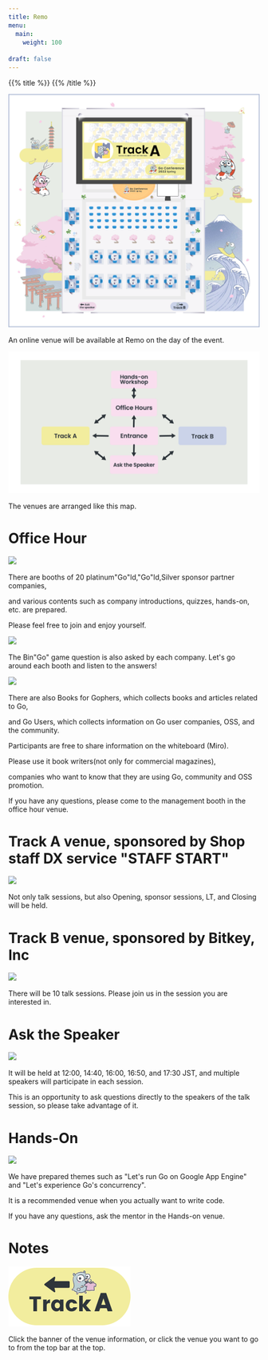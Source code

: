```yaml
---
title: Remo
menu:
  main:
    weight: 100

draft: false
---
```

{{% title %}}
{{% /title %}}

<div class="remo">
  <a class="remo" href="https://live.remo.co/e/gocon22s" target="_blank">
    <img src="/images/remo/top.png" class="remo-thumbnail">
  </a>
  <p>An online venue will be available at Remo on the day of the event.</p>
</div>

<div class="remo">
  <img src="/images/remo/map.png" class="remo-thumbnail">
  <p>The venues are arranged like this map.</p>
</div>

<div class="remo">
  <h1>Office Hour</h1>
  <img src="/images/remo/office_hour.png" class="remo-thumbnail">
  <p>There are booths of 20 platinum"Go"ld,"Go"ld,Silver sponsor partner companies,</p>
  <p>and various contents such as company introductions, quizzes, hands-on, etc. are prepared.</p>
  <p>Please feel free to join and enjoy yourself.</p>
</div>

<div class="remo">
  <img src="/images/remo/bingo.png" class="remo-thumbnail">
  <p>The Bin"Go" game question is also asked by each company. Let's go around each booth and listen to the answers!</p>
</div>

<div class="remo">
  <img src="/images/remo/books.png" class="remo-thumbnail">
  <p>There are also Books for Gophers, which collects books and articles related to Go,</p>
  <p>and Go Users, which collects information on Go user companies, OSS, and the community.</p>
  <p>Participants are free to share information on the whiteboard (Miro).</p>
  <p>Please use it book writers(not only for commercial magazines),</p>
  <p>companies who want to know that they are using Go, community and OSS promotion.</p>
  <p>If you have any questions, please come to the management booth in the office hour venue.</p>
</div>

<div class="remo">
  <h1>Track A venue, sponsored by Shop staff DX service "STAFF START"</h1>
  <img src="/images/remo/track_a.png" class="remo-thumbnail">
  <p>Not only talk sessions, but also Opening, sponsor sessions, LT, and Closing will be held.</p>
</div>

<div class="remo">
  <h1>Track B venue, sponsored by Bitkey, Inc</h1>
  <img src="/images/remo/track_b.png" class="remo-thumbnail">
  <p>There will be 10 talk sessions. Please join us in the session you are interested in.</p>
</div>

<div class="remo">
  <h1>Ask the Speaker</h1>
  <img src="/images/remo/ask_the_speaker.png" class="remo-thumbnail">
  <p>It will be held at 12:00, 14:40, 16:00, 16:50, and 17:30 JST, and multiple speakers will participate in each session.</p>
  <p>This is an opportunity to ask questions directly to the speakers of the talk session, so please take advantage of it.</p>
</div>

<div class="remo">
  <h1>Hands-On</h1>
  <img src="/images/remo/ask_the_speaker.png" class="remo-thumbnail">
  <p>We have prepared themes such as "Let's run Go on Google App Engine" and "Let's experience Go's concurrency".</p>
  <p>It is a recommended venue when you actually want to write code.</p>
  <p>If you have any questions, ask the mentor in the Hands-on venue.</p>
</div>

<div class="remo">
  <h1>Notes</h1>
  <img src="/images/remo/banner.png" class="remo-banner">
  <p>Click the banner of the venue information, or click the venue you want to go to from the top bar at the top.</p>
</div>